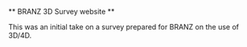 ** BRANZ 3D Survey website **

This was an initial take on a survey prepared for BRANZ on the use of 3D/4D.
